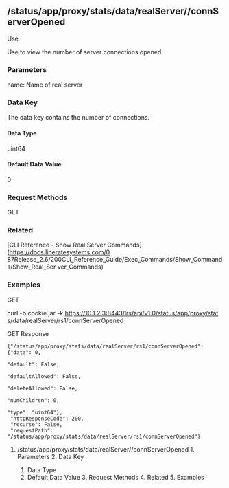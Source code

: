 ## /status/app/proxy/stats/data/realServer/<name>/connServerOpened

Use

Use to view the number of server connections opened.

### Parameters

name: Name of real server

### Data Key

The data key contains the number of connections.

#### Data Type

uint64

#### Default Data Value

0

### Request Methods

GET

### Related

[CLI Reference - Show Real Server Commands](https://docs.lineratesystems.com/0
87Release_2.6/200CLI_Reference_Guide/Exec_Commands/Show_Commands/Show_Real_Ser
ver_Commands)

### Examples

GET

curl -b cookie.jar -k https://10.1.2.3:8443/lrs/api/v1.0/status/app/proxy/stat
s/data/realServer/rs1/connServerOpened

GET Response

    
    {"/status/app/proxy/stats/data/realServer/rs1/connServerOpened": {"data": 0,
                                                                            "default": False,
                                                                            "defaultAllowed": False,
                                                                            "deleteAllowed": False,
                                                                            "numChildren": 0,
                                                                            "type": "uint64"},
     "httpResponseCode": 200,
     "recurse": False,
     "requestPath": "/status/app/proxy/stats/data/realServer/rs1/connServerOpened"}
    

  1. /status/app/proxy/stats/data/realServer/<name>/connServerOpened
    1. Parameters
    2. Data Key
      1. Data Type
      2. Default Data Value
    3. Request Methods
    4. Related
    5. Examples

